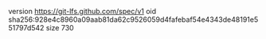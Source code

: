 version https://git-lfs.github.com/spec/v1
oid sha256:928e4c8960a09aab81da62c9526059d4fafebaf54e4343de48191e551797d542
size 730
